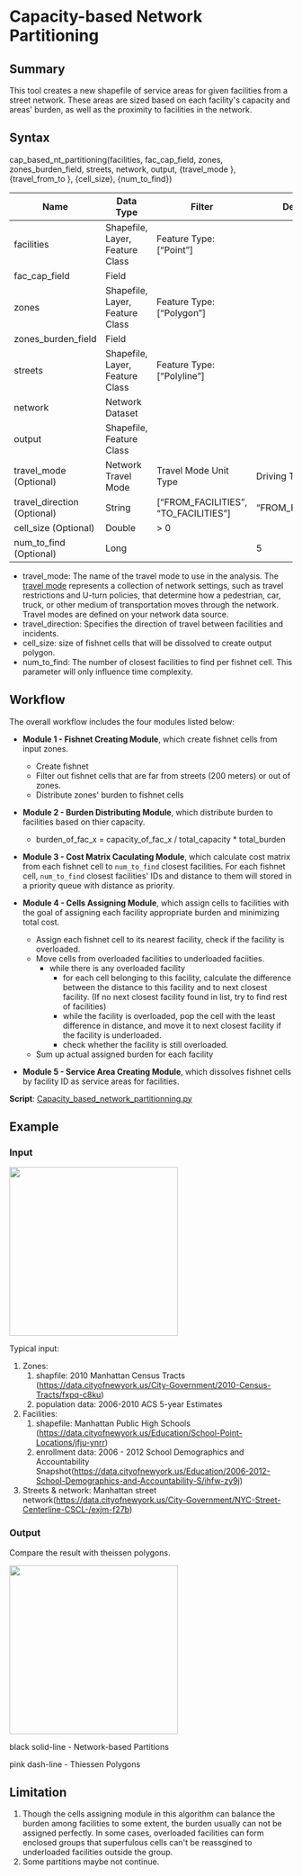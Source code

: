 # Capacity-based Network Partitioning

## Summary

This tool creates a new shapefile of service areas for given facilities from a street network. These areas are sized based on each facility's capacity and areas' burden, as well as the proximity to facilities in the network.

## Syntax

cap_based_nt_partitioning(facilities, fac_cap_field, zones, zones_burden_field, streets, network, output, {travel_mode }, {travel_from_to }, {cell_size}, {num_to_find})

| Name         | Data Type                      | Filter                               | Default           |
| ------------ | ------------------------------ | ------------------------------------ | ----------------- |
| facilities   | Shapefile, Layer, Feature Class | Feature Type:[“Point”]               |                   |
| fac_cap_field | Field |                                      |                   |
| zones   | Shapefile, Layer, Feature Class | Feature Type:[“Polygon”]               |                   |
| zones_burden_field | Field |               |                   |
| streets | Shapefile, Layer, Feature Class | Feature Type:[“Polyline”]               |                   |
| network      | Network Dataset                |                                 |                   |
| output  | Shapefile, Feature Class       |                                      |                   |
| travel_mode (Optional) | Network Travel Mode            | Travel Mode Unit Type                | Driving Time      |
| travel_direction (Optional) | String                         | [“FROM_FACILITIES”, “TO_FACILITIES”] | “FROM_FACILITIES” |
| cell_size (Optional) | Double                         |         > 0                    |            |
| num_to_find (Optional) | Long                     |                                      | 5           |

* travel_mode: The name of the travel mode to use in the analysis. The [travel mode](https://pro.arcgis.com/en/pro-app/2.7/help/analysis/networks/travel-modes.htm) represents a collection of network settings, such as travel restrictions and U-turn policies, that determine how a pedestrian, car, truck, or other medium of transportation moves through the network. Travel modes are defined on your network data source.
* travel_direction: Specifies the direction of travel between facilities and incidents.
* cell_size: size of fishnet cells that will be dissolved to create output polygon.
* num_to_find: The number of closest facilities to find per fishnet cell. This parameter will only influence time complexity.  



## Workflow

The overall workflow includes the four modules listed below:

* **Module 1 - Fishnet Creating Module**, which create fishnet cells from input zones.
  * Create fishnet 
  * Filter out fishnet cells that are far from streets (200 meters) or out of zones.
  * Distribute zones' burden to fishnet cells
* **Module 2 - Burden Distributing Module**, which distribute burden to facilities based on thier capacity.
  * burden_of_fac_x  = capacity_of_fac_x / total_capacity * total_burden

* **Module 3 - Cost Matrix Caculating Module**, which calculate cost matrix from each fishnet cell to `num_to_find` closest facilities. For each fishnet cell, `num_to_find` closest facilities' IDs and distance to them will stored in a priority queue with distance as priority. 
* **Module 4 - Cells Assigning Module**, which assign cells to facilities with the goal of assigning each facility appropriate burden and minimizing total cost.
  * Assign each fishnet cell to its nearest facility, check if the facility is overloaded.
  * Move cells from overloaded facilities to underloaded faciities.
    * while there is any overloaded facility
      * for each cell belonging to this facility, calculate the difference between the distance to this facility and to next closest facility. (If no next closest facility found in list, try to find rest of facilities)
      * while the facility is overloaded, pop the cell with the least difference in distance, and move it to next closest facility if the facility is underloaded.
      * check whether the facility is still overloaded.
  * Sum up actual assigned burden for each facility
* **Module 5 - Service Area Creating Module**, which dissolves fishnet cells by facility ID as service areas for facilities.

**Script**: [Capacity_based_network_partitionning.py](https://github.com/JingzongWang/Arcpy-network-partitioning/blob/main/scripts/Capacity_based_network_partitioning.py)

## Example

### Input

<img src="https://github.com/JingzongWang/Arcpy-network-partitionging/blob/main/images/Capacity-based-network-partitioning-input.jpg" width="300"/>

Typical input: 

1. Zones: 
   1. shapfile: 2010 Manhattan Census Tracts (https://data.cityofnewyork.us/City-Government/2010-Census-Tracts/fxpq-c8ku)
   2. population data: 2006-2010 ACS 5-year Estimates
2. Facilities: 
   1. shapefile: Manhattan Public High Schools (https://data.cityofnewyork.us/Education/School-Point-Locations/jfju-ynrr)
   2. enrollment data: 2006 - 2012 School Demographics and Accountability Snapshot(https://data.cityofnewyork.us/Education/2006-2012-School-Demographics-and-Accountability-S/ihfw-zy9j)
3. Streets & network: Manhattan street network(https://data.cityofnewyork.us/City-Government/NYC-Street-Centerline-CSCL-/exjm-f27b)

### Output

Compare the result with theissen polygons.

<img src="https://github.com/JingzongWang/Arcpy-network-partitionging/blob/main/images/Distance-based-network-partitioning-result.jpg" width="300"/>

black solid-line - Network-based Partitions

pink dash-line - Thiessen Polygons



## Limitation

1. Though the cells assigning module in this algorithm can balance the burden among facilities to some extent, the burden usually can not be assigned perfectly. In some cases, overloaded facilities can form enclosed groups that superfulous cells can't be reassgined to underloaded facilities outside the group.
2. Some partitions maybe not continue.